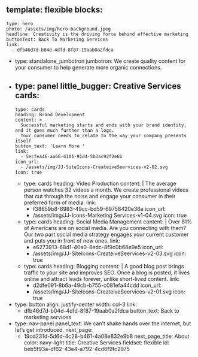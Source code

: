 template: flexible
blocks:
  - 
    type: hero
    photo: /assets/img/hero-background.jpeg
    headline: Creativity is the driving force behind effective marketing
    buttonText: Back To Marketing Services
    link:
      - dfb46d7d-b04d-4dfd-8f87-19aab0a2fdca
  - 
    type: standalone_jumbotron
    jumbotron: We create quality content for your consumer to help generate more organic connections.
  - 
    type: panel
    little_bugger: Creative Services
    cards:
      - 
        type: cards
        heading: Brand Development
        content: >
          Successful marketing starts and ends with your brand identity, and it goes much further than a logo.
          Your consumer needs to relate to the way your company presents itself
        button_text: 'Learn More '
        link:
          - 5ecfea46-aa66-4101-91d4-5b3ac92f2e6b
        icon_url:
          - /assets/img/JJ-SiteIcons-CreateiveSeervices-v2-02.svg
        icon: true
      - 
        type: cards
        heading: Video Production
        content: |
          The average person watches 32
          videos a month. We create professional
          videos that cut through the
          noise and engage your consumer in
          their preferred form of media.
        link:
          - f38659b8-6983-49cc-bd59-69758420e36a
        icon_url:
          - /assets/img/JJ-Icons-Marketing Services-v1-04.svg
        icon: true
      - 
        type: cards
        heading: Social Media Management
        content: |
          Over 81% of Americans are on
          social media. Are you connecting
          with them? Our two part social
          media strategy engages your current
          customer and puts you in front
          of new ones.
        link:
          - e6273913-68d1-40a0-8edc-8f9c0b68e9e5
        icon_url:
          - /assets/img/JJ-SiteIcons-CreateiveSeervices-v2-03.svg
        icon: true
      - 
        type: cards
        heading: Blogging
        content: |
          A good blog post brings traffic to
          your site and improves SEO. Once
          a blog is posted, it lives online and
          attract leads forever, unlike
          short-lived content.
        link:
          - d2dfe091-8b6a-49cb-b755-c081efa44cdd
        icon_url:
          - /assets/img/JJ-SiteIcons-CreateiveSeervices-v2-01.svg
        icon: true
  - 
    type: button
    align: justify-center
    width: col-3
    link:
      - dfb46d7d-b04d-4dfd-8f87-19aab0a2fdca
    button_text: Back to marketing services
  - 
    type: nav-panel
    panel_text: We can’t shake hands over the internet, but let’s get introduced.
    next_page:
      - 19cd231d-5d6d-4c28-b461-4a08e832e9b8
    next_page_title: About
    color: navy-light
title: Creative Services
fieldset: flexible
id: beb5f93a-df62-43e4-a792-4cd6f9fc2975

